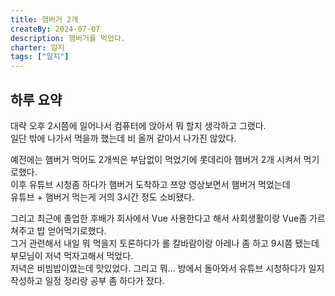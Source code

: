 ```yaml
---
title: 햄버거 2개
createBy: 2024-07-07
description: 햄버거를 먹었다.
charter: 일지
tags: ["일지"]
---
```


## 하루 요약

대략 오후 2시쯤에 일어나서 컴퓨터에 앉아서 뭐 할지 생각하고 그랬다.  
일단 밖에 나가서 먹을까 했는데 비 올꺼 같아서 나가진 않았다.

예전에는 햄버거 먹어도 2개씩은 부담없이 먹었기에 롯데리아 햄버거 2개 시켜서 먹기로했다.  
이후 유튜브 시청좀 하다가 햄버거 도착하고 쯔양 영상보면서 햄버거 먹었는데  
유튜브 + 햄버거 먹는게 거의 3시간 정도 소비됐다.

그리고 최근에 졸업한 후배가 회사에서 Vue 사용한다고 해서 사회생활이랑 Vue좀 가르쳐주고 밥 얻어먹기로했다.  
그거 관련해서 내일 뭐 먹을지 토론하다가 롤 칼바람이랑 아레나 좀 하고 9시쯤 됐는데 부모님이 저녁 먹자고해서 먹었다.  
저녁은 비빔밥이였는데 맛있었다. 그리고 뭐... 방에서 돌아와서 유튜브 시청하다가 일지 작성하고 일정 정리랑 공부 좀 하다가 잤다.
